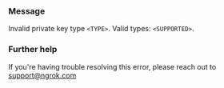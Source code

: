 
### Message
Invalid private key type <code>&lt;TYPE&gt;</code>. Valid types: <code>&lt;SUPPORTED&gt;</code>.

### Further help
If you're having trouble resolving this error, please reach out to [support@ngrok.com](mailto:support@ngrok.com?subject=Help%20with%20ERR_NGROK_1909)


